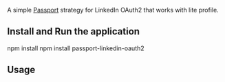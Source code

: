 A simple [Passport](http://passportjs.org/) strategy for LinkedIn OAuth2 that works with lite profile.

## Install and Run the application

  npm install 
  npm install passport-linkedin-oauth2

## Usage

